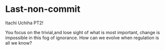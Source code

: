 # Last-non-commit

Itachi Uchiha PT2!

You focus on the trivial,and lose sight of what is most important, change is impossible in this fog of ignorance.
How can we evolve when regulation is all we know?
